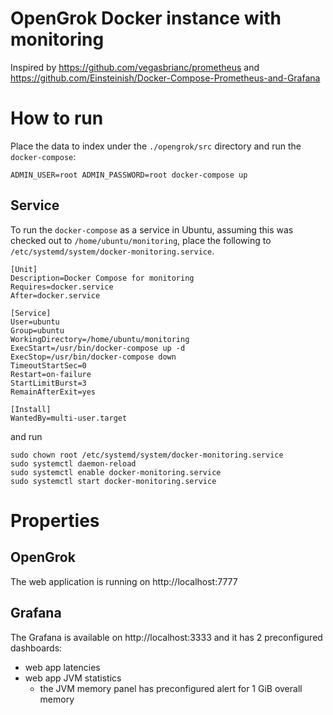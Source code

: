 # OpenGrok Docker instance with monitoring

Inspired by https://github.com/vegasbrianc/prometheus and
https://github.com/Einsteinish/Docker-Compose-Prometheus-and-Grafana

# How to run

Place the data to index under the `./opengrok/src` directory and run the
`docker-compose`:

```
ADMIN_USER=root ADMIN_PASSWORD=root docker-compose up
```

## Service

To run the `docker-compose` as a service in Ubuntu, assuming this was checked out to `/home/ubuntu/monitoring`,
place the following to `/etc/systemd/system/docker-monitoring.service`.

```
[Unit]
Description=Docker Compose for monitoring
Requires=docker.service
After=docker.service

[Service]
User=ubuntu
Group=ubuntu
WorkingDirectory=/home/ubuntu/monitoring
ExecStart=/usr/bin/docker-compose up -d
ExecStop=/usr/bin/docker-compose down
TimeoutStartSec=0
Restart=on-failure
StartLimitBurst=3
RemainAfterExit=yes

[Install]
WantedBy=multi-user.target
```

and run

```
sudo chown root /etc/systemd/system/docker-monitoring.service
sudo systemctl daemon-reload
sudo systemctl enable docker-monitoring.service
sudo systemctl start docker-monitoring.service
```

# Properties

## OpenGrok

The web application is running on http://localhost:7777

## Grafana

The Grafana is available on http://localhost:3333 and it has 2 preconfigured
dashboards:
  - web app latencies
  - web app JVM statistics
    - the JVM memory panel has preconfigured alert for 1 GiB overall memory
